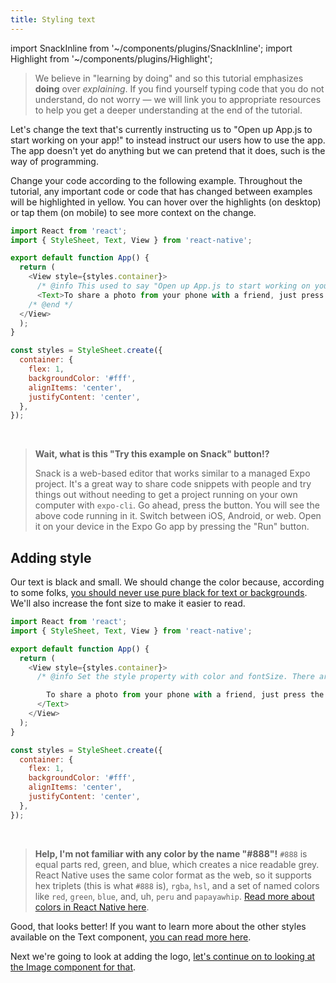 ```yaml
---
title: Styling text
---
```


import SnackInline from '~/components/plugins/SnackInline';
import Highlight from '~/components/plugins/Highlight';

> We believe in "learning by doing" and so this tutorial emphasizes **doing** over _explaining_. If you find yourself typing code that you do not understand, do not worry &mdash; we will link you to appropriate resources to help you get a deeper understanding at the end of the tutorial.

Let's change the text that's currently instructing us to "Open up App.js to start working on your app!" to instead instruct our users how to use the app. The app doesn't yet do anything but we can pretend that it does, such is the way of programming.

Change your code according to the following example. Throughout the tutorial, any important code or code that has changed between examples will be <Highlight>highlighted in yellow</Highlight>. You can hover over the highlights (on desktop) or tap them (on mobile) to see more context on the change.

<!-- <SnackInline label="Updated text"> -->

<!-- prettier-ignore -->
```js
import React from 'react';
import { StyleSheet, Text, View } from 'react-native';

export default function App() {
  return (
    <View style={styles.container}>
      /* @info This used to say "Open up App.js to start working on your app!" and now it is slightly more useful. */
      <Text>To share a photo from your phone with a friend, just press the button below!</Text>
    /* @end */
  </View>
  );
}

const styles = StyleSheet.create({
  container: {
    flex: 1,
    backgroundColor: '#fff',
    alignItems: 'center',
    justifyContent: 'center',
  },
});
```

<!-- </SnackInline> -->

<br/>

> **Wait, what is this "Try this example on Snack" button!?**
>
> Snack is a web-based editor that works similar to a managed Expo project. It's a great way to share code snippets with people and try things out without needing to get a project running on your own computer with `expo-cli`. Go ahead, press the button. You will see the above code running in it. Switch between iOS, Android, or web. Open it on your device in the Expo Go app by pressing the "Run" button.

## Adding style

Our text is black and small. We should change the color because, according to some folks, [you should never use pure black for text or backgrounds](https://uxmovement.com/content/why-you-should-never-use-pure-black-for-text-or-backgrounds/). We'll also increase the font size to make it easier to read.

<SnackInline label="Styled text">

<!-- prettier-ignore -->
```js
import React from 'react';
import { StyleSheet, Text, View } from 'react-native';

export default function App() {
  return (
    <View style={styles.container}>
      /* @info Set the style property with color and fontSize. There are many other styles available! Look at them in the <a href="https://reactnative.dev/docs/text#style" target="_blank">React Native Text API reference</a> sometime after you're done with this tutorial. */<Text style={{color: '#888', fontSize: 18}}> /* @end */

        To share a photo from your phone with a friend, just press the button below!
      </Text>
    </View>
  );
}

const styles = StyleSheet.create({
  container: {
    flex: 1,
    backgroundColor: '#fff',
    alignItems: 'center',
    justifyContent: 'center',
  },
});
```

</SnackInline>

<br/>

> **Help, I'm not familiar with any color by the name "#888"!** `#888` is equal parts red, green, and blue, which creates a nice readable grey. React Native uses the same color format as the web, so it supports hex triplets (this is what `#888` is), `rgba`, `hsl`, and a set of named colors like `red`, `green`, `blue`, and, uh, `peru` and `papayawhip`. [Read more about colors in React Native here](https://reactnative.dev/docs/colors).

Good, that looks better! If you want to learn more about the other styles available on the Text component, [you can read more here](https://reactnative.dev/docs/text#style).

Next we're going to look at adding the logo, [let's continue on to looking at the Image component for that](/tutorial/image).
